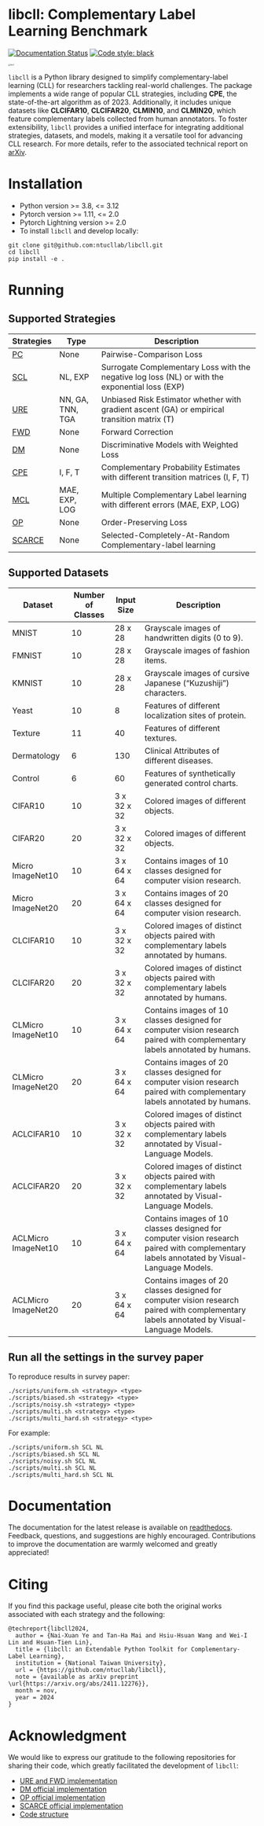 # libcll: Complementary Label Learning Benchmark

[![Documentation Status](https://readthedocs.org/projects/libcll/badge/?version=latest)](https://libcll.readthedocs.io/en/latest/?badge=latest) [![Code style: black](https://img.shields.io/badge/code%20style-black-000000.svg)](https://github.com/psf/black)

<img src="docs/libcll.png" alt="libcll" style="zoom:25%;" />

`libcll` is a Python library designed to simplify complementary-label learning (CLL) for researchers tackling real-world challenges. The package implements a wide range of popular CLL strategies, including **CPE**, the state-of-the-art algorithm as of 2023. Additionally, it includes unique datasets like **CLCIFAR10**, **CLCIFAR20**, **CLMIN10**, and **CLMIN20**, which feature complementary labels collected from human annotators. To foster extensibility, `libcll` provides a unified interface for integrating additional strategies, datasets, and models, making it a versatile tool for advancing CLL research. For more details, refer to the associated technical report on [arXiv](https://arxiv.org/abs/2411.12276).

# Installation

- Python version >= 3.8, <= 3.12
- Pytorch version >= 1.11, <= 2.0
- Pytorch Lightning version >= 2.0
- To install `libcll` and develop locally:

```
git clone git@github.com:ntucllab/libcll.git
cd libcll
pip install -e .
```

# Running

## Supported Strategies

| Strategies                                                 | Type             | Description                                                  |
| ---------------------------------------------------------- | ---------------- | ------------------------------------------------------------ |
| [PC](https://arxiv.org/pdf/1705.07541)                     | None             | Pairwise-Comparison Loss                                     |
| [SCL](https://arxiv.org/pdf/2007.02235.pdf)                | NL, EXP          | Surrogate Complementary Loss with the negative log loss (NL) or with the exponential loss (EXP) |
| [URE](https://arxiv.org/pdf/1810.04327.pdf)                | NN, GA, TNN, TGA | Unbiased Risk Estimator whether with gradient ascent (GA) or empirical transition matrix (T) |
| [FWD](https://arxiv.org/pdf/1711.09535.pdf)                | None             | Forward Correction                                           |
| [DM](http://proceedings.mlr.press/v139/gao21d/gao21d.pdf)  | None             | Discriminative Models with Weighted Loss                     |
| [CPE](https://arxiv.org/pdf/2209.09500.pdf)                | I, F, T          | Complementary Probability Estimates with different transition matrices (I, F, T) |
| [MCL](https://arxiv.org/pdf/1912.12927.pdf)                | MAE, EXP, LOG    | Multiple Complementary Label learning with different errors (MAE, EXP, LOG) |
| [OP](https://proceedings.mlr.press/v206/liu23g/liu23g.pdf) | None             | Order-Preserving Loss                                        |
| [SCARCE](https://arxiv.org/pdf/2311.15502)                 | None             | Selected-Completely-At-Random Complementary-label learning   |

## Supported Datasets

| Dataset     | Number of Classes | Input Size  | Description                                                  |
| ----------- | --------------- | ----------- | ------------------------------------------------------------ |
| MNIST       | 10              | 28 x 28     | Grayscale images of handwritten digits (0 to 9).             |
| FMNIST      | 10              | 28 x 28     | Grayscale images of fashion items.                           |
| KMNIST      | 10              | 28 x 28     | Grayscale images of cursive Japanese (“Kuzushiji”) characters. |
| Yeast       | 10              | 8           | Features of different localization sites of protein.         |
| Texture     | 11              | 40          | Features of different textures.                              |
| Dermatology | 6               | 130         | Clinical Attributes of different diseases.                              |
| Control     | 6               | 60          | Features of synthetically generated control charts.          |
| CIFAR10 | 10 | 3 x 32 x 32 | Colored images of different objects. |
| CIFAR20     | 20              | 3 x 32 x 32 | Colored images of different objects. |
| Micro ImageNet10   | 10                | 3 x 64 x 64 | Contains images of 10 classes designed for computer vision research. |
| Micro ImageNet20 | 20 | 3 x 64 x 64 | Contains images of 20 classes designed for computer vision research. |
| CLCIFAR10   | 10              | 3 x 32 x 32 | Colored images of distinct objects paired with complementary labels annotated by humans. |
| CLCIFAR20   | 20              | 3 x 32 x 32 | Colored images of distinct objects paired with complementary labels annotated by humans. |
| CLMicro ImageNet10 | 10 | 3 x 64 x 64 | Contains images of 10 classes designed for computer vision research paired with complementary labels annotated by humans. |
| CLMicro ImageNet20 | 20 | 3 x 64 x 64 | Contains images of 20 classes designed for computer vision research paired with complementary labels annotated by humans. |
| ACLCIFAR10   | 10              | 3 x 32 x 32 | Colored images of distinct objects paired with complementary labels annotated by Visual-Language Models. |
| ACLCIFAR20   | 20              | 3 x 32 x 32 | Colored images of distinct objects paired with complementary labels annotated by Visual-Language Models. |
| ACLMicro ImageNet10 | 10 | 3 x 64 x 64 | Contains images of 10 classes designed for computer vision research paired with complementary labels annotated by Visual-Language Models. |
| ACLMicro ImageNet20 | 20 | 3 x 64 x 64 | Contains images of 20 classes designed for computer vision research paired with complementary labels annotated by Visual-Language Models. |

## Run all the settings in the survey paper

To reproduce results in survey paper:

```shell
./scripts/uniform.sh <strategy> <type>
./scripts/biased.sh <strategy> <type>
./scripts/noisy.sh <strategy> <type>
./scripts/multi.sh <strategy> <type>
./scripts/multi_hard.sh <strategy> <type>
```

For example:

```shell
./scripts/uniform.sh SCL NL
./scripts/biased.sh SCL NL
./scripts/noisy.sh SCL NL
./scripts/multi.sh SCL NL
./scripts/multi_hard.sh SCL NL
```

# Documentation

The documentation for the latest release is available on [readthedocs](https://libcll.readthedocs.io/en/latest/). Feedback, questions, and suggestions are highly encouraged. Contributions to improve the documentation are warmly welcomed and greatly appreciated!

# Citing

If you find this package useful, please cite both the original works associated with each strategy and the following:

```
@techreport{libcll2024,
  author = {Nai-Xuan Ye and Tan-Ha Mai and Hsiu-Hsuan Wang and Wei-I Lin and Hsuan-Tien Lin},
  title = {libcll: an Extendable Python Toolkit for Complementary-Label Learning},
  institution = {National Taiwan University},
  url = {https://github.com/ntucllab/libcll},
  note = {available as arXiv preprint \url{https://arxiv.org/abs/2411.12276}},
  month = nov,
  year = 2024
}
```

# Acknowledgment

We would like to express our gratitude to the following repositories for sharing their code, which greatly facilitated the development of `libcll`:
* [URE and FWD implementation](https://github.com/takashiishida/comp)
* [DM official implementation](http://palm.seu.edu.cn/zhangml/Resources.htm#icml21b)
* [OP official implementation](https://github.com/yzcao-nkg/OPCLL)
* [SCARCE official implementation](https://github.com/wwangwitsel/SCARCE/tree/main)
* [Code structure](https://github.com/ntucllab/imbalanced-DL)
